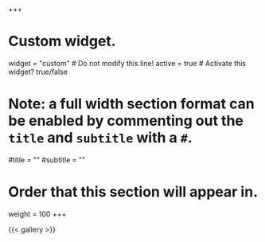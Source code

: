 +++
# Custom widget.
widget = "custom"  # Do not modify this line!
active = true  # Activate this widget? true/false

# Note: a full width section format can be enabled by commenting out the `title` and `subtitle` with a `#`.

#title = ""
#subtitle = ""

# Order that this section will appear in.
weight = 100
+++

{{< gallery >}}
